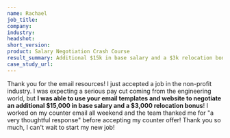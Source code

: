 ```yaml
---
name: Rachael
job_title: 
company: 
industry: 
headshot: 
short_version: 
product: Salary Negotiation Crash Course
result_summary: Additional $15k in base salary and a $3k relocation bonus.
case_study_url: 
---
```


Thank you for the email resources! I just accepted a job in the non-profit industry. I was expecting a serious pay cut coming from the engineering world, but **I was able to use your email templates and website to negotiate an additional $15,000 in base salary and a $3,000 relocation bonus**! I worked on my counter email all weekend and the team thanked me for "a very thoughtful response" before accepting my counter offer! Thank you so much, I can't wait to start my new job!